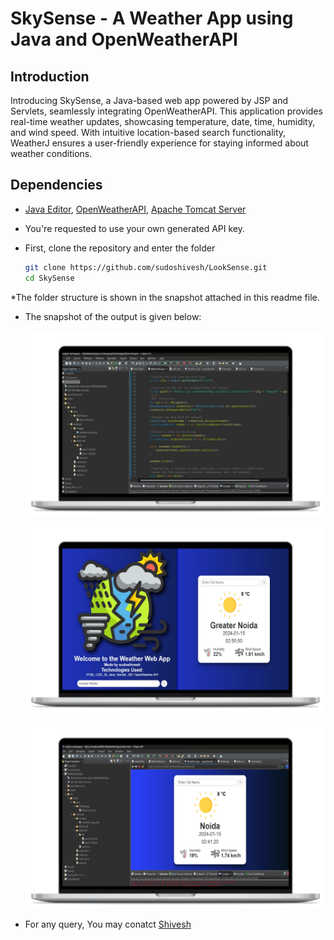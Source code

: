 # SkySense - A Weather App using Java and OpenWeatherAPI

## Introduction
Introducing SkySense, a Java-based web app powered by JSP and Servlets, seamlessly integrating OpenWeatherAPI. This application provides real-time weather updates, showcasing temperature, date, time, humidity, and wind speed. With intuitive location-based search functionality, WeatherJ ensures a user-friendly experience for staying informed about weather conditions.

## Dependencies

* [Java Editor](https://www.eclipse.org/downloads/), [OpenWeatherAPI](https://openweathermap.org/api), [Apache Tomcat Server](https://tomcat.apache.org/)
* You're requested to use your own generated API key.

* First, clone the repository and enter the folder

  ```bash
  git clone https://github.com/sudoshivesh/LookSense.git
  cd SkySense
  ```
  
*The folder structure is shown in the snapshot attached in this readme file.

* The snapshot of the output is given below:

  ![code](img/code.png)
  
  ![final-output](img/final-output.png)

  ![internal_output](img/internal_output.png)

* For any query, You may conatct [Shivesh](https://wwww.linkedin.com/in/sudoshivesh/)
